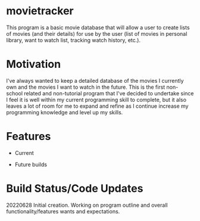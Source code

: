 # movietracker
This program is a basic movie database that will allow a user to create lists of movies (and their details) for use by the user (list of movies in personal library, want to watch list, tracking watch history, etc.).

# Motivation
I've always wanted to keep a detailed database of the movies I currently own and the movies I want to watch in the future. This 
is the first non-school related and non-tutorial program that I've decided to undertake since I feel it is well within my current 
programming skill to complete, but it also leaves a lot of room for me to expand and refine as I continue increase my programming 
knowledge and level up my skills.

# Features
- Current

- Future builds


# Build Status/Code Updates
20220628
Initial creation. Working on program outline and overall functionality/features wants and expectations.

